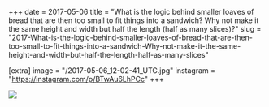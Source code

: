 +++
date = 2017-05-06
title = "What is the logic behind smaller loaves of bread that are then too small to fit things into a sandwich? Why not make it the same height and width but half the length (half as many slices)?"
slug = "2017-What-is-the-logic-behind-smaller-loaves-of-bread-that-are-then-too-small-to-fit-things-into-a-sandwich-Why-not-make-it-the-same-height-and-width-but-half-the-length-half-as-many-slices"

[extra]
image = "/2017-05-06_12-02-41_UTC.jpg"
instagram = "https://instagram.com/p/BTwAu6LhPCc"
+++

<img src="/2017-05-06_12-02-41_UTC.jpg" />
